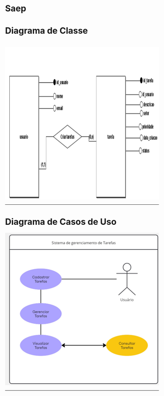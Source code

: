 # Saep

<h1>Diagrama de Classe </h1> <br>
<img src="/diagramas/Conceitual_1.png" height="500px" width="600px"> </img>
<hr>
<h1>Diagrama de Casos de Uso</h1>
<img src="/diagramas/Casos de uso.jpg" height="500px" width="600px"> </img>

<hr>

